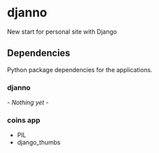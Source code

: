 # djanno #

New start for personal site with Django

## Dependencies ##

Python package dependencies for the applications.

### djanno ###

*- Nothing yet -*

### coins app ###

* PIL
* django_thumbs
